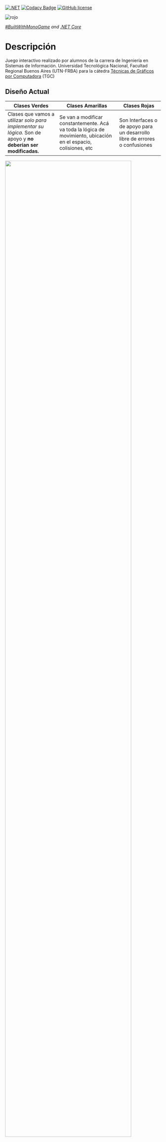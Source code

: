 [![.NET](https://github.com/tgc-utn/tgc-monogame-tp/actions/workflows/dotnet.yml/badge.svg)](https://github.com/tgc-utn/tgc-monogame-tp/actions/workflows/dotnet.yml) [![Codacy Badge](https://app.codacy.com/project/badge/Grade/63382c4441444632b06d83dcc6dab106)](https://app.codacy.com/gh/tgc-utn/tgc-monogame-tp/dashboard?utm_source=gh&utm_medium=referral&utm_content=&utm_campaign=Badge_grade) [![GitHub license](https://img.shields.io/github/license/tgc-utn/tgc-monogame-tp.svg)](https://github.com/tgc-utn/tgc-monogame-tp/blob/master/LICENSE)

![rojo](https://user-images.githubusercontent.com/22857096/232965350-2cad4720-48f2-4cf9-aab8-cc2b182b92e0.png) 

*[#BuiltWithMonoGame](http://www.monogame.net) and [.NET Core](https://dotnet.microsoft.com)*

# Descripción

Juego interactivo realizado por alumnos de la carrera de Ingeniería en Sistemas de Información. Universidad Tecnológica Nacional, Facultad Regional Buenos Aires (UTN-FRBA) para la cátedra [Técnicas de Gráficos por Computadora](http://tgc-utn.github.io/) (TGC)

## Diseño Actual
Clases Verdes  |  Clases Amarillas | Clases Rojas
------- | ------------------| ------
Clases que vamos a utilizar *solo para implementar su lógica.* Son de apoyo y **no deberían ser modificadas.** | Se van a modificar constantemente. Acá va toda la lógica de movimiento, ubicación en el espacio, colisiones, etc | Son Interfaces o de apoyo para un desarrollo libre de errores o confusiones

<img src="https://user-images.githubusercontent.com/22857096/232848566-efbd58b0-4afa-4236-9829-bfb6537efde5.png" width=90% height=90%>


## ¿ Cómo jugar ?

> Acá la información de descarga y jugabilidad

## Integrantes

Legajo  |  Apellido, Nombre | Apodo
------- | ------------------| ------
1590273 |	Nielsen Pellinacci, Juan Manuel	| *Juanma*
1634161 |	Cabral, Sebastian Rolando |	*Sebas*
1523430 |	Montecchia, Eduardo	| ----
1605677 |	Veloso, Rocio Belen	| *Ro*
1307198 |	Villegas Avalos,	Carlos Alejandro | *Charly*
1645020 |	Greco	Luca | ----

## Capturas

> Acá las capturas

## Game Play

>Acá el Video Gameplay
